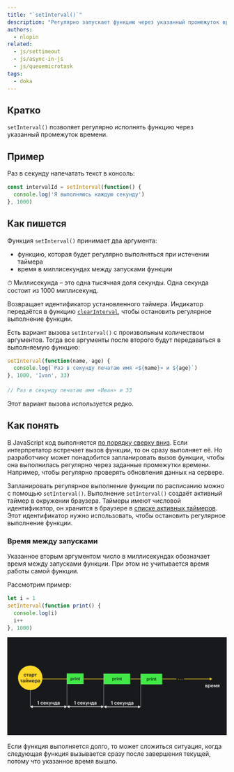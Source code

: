 ```yaml
---
title: "`setInterval()`"
description: "Регулярно запускает функцию через указанный промежуток времени."
authors:
  - nlopin
related:
  - js/settimeout
  - js/async-in-js
  - js/queuemicrotask
tags:
  - doka
---
```


## Кратко

`setInterval()` позволяет регулярно исполнять функцию через указанный промежуток времени.

## Пример

Раз в секунду напечатать текст в консоль:

```js
const intervalId = setInterval(function() {
  console.log('Я выполняюсь каждую секунду')
}, 1000)
```

## Как пишется

Функция `setInterval()` принимает два аргумента:
- функцию, которая будет регулярно выполняться при истечении таймера
- время в миллисекундах между запусками функции

<aside>

⏱ Миллисекунда – это одна тысячная доля секунды. Одна секунда состоит из 1000 миллисекунд.

</aside>

Возвращает идентификатор установленного таймера. Индикатор передаётся в функцию [`clearInterval`](/js/clearinterval/), чтобы остановить регулярное выполнение функции.

Есть вариант вызова `setInterval()` с произвольным количеством аргументов. Тогда все аргументы после второго будут передаваться в выполняемую функцию:

```js
setInterval(function(name, age) {
  console.log(`Раз в секунду печатаю имя «${name}» и ${age}`)
}, 1000, 'Ivan', 33)

// Раз в секунду печатаю имя «Иван» и 33
```

Этот вариант вызова используется редко.

## Как понять

В JavaScript код выполняется [по порядку сверху вниз](/js/execution-order/). Если интерпретатор встречает вызов функции, то он сразу выполняет её. Но разработчику может понадобится запланировать вызов функции, чтобы она выполнилась регулярно через заданные промежутки времени. Например, чтобы регулярно проверять обновления данных на сервере.

Запланировать регулярное выполнение функции по расписанию можно с помощью `setInterval()`. Выполнение `setInterval()` создаёт активный таймер в окружении браузера. Таймеры имеют числовой идентификатор, он хранится в браузере в [списке активных таймеров](https://html.spec.whatwg.org/multipage/timers-and-user-prompts.html#list-of-active-timers). Этот идентификатор нужно использовать, чтобы остановить регулярное выполнение функции.

### Время между запусками

Указанное вторым аргументом число в миллисекундах обозначает время между запусками функции. При этом не учитывается время работы самой функции.

Рассмотрим пример:

```js
let i = 1
setInterval(function print() {
  console.log(i)
  i++
}, 1000)
```

![Схема, в которой изображен запуск функции через одну секунду от начала запуска предыдущей](images/interval-timing.png)

Если функция выполняется долго, то может сложиться ситуация, когда следующая функция вызывается сразу после завершения текущей, потому что указанное время вышло.
